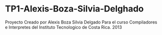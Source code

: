 TP1-Alexis-Boza-Silvia-Delghado
===============================

Proyecto Creado por
Alexis Boza
Silvia Delgado 
Para el curso Compiladores e Interpretes del
Instituto Tecnologico de Costa Rica.
2013
